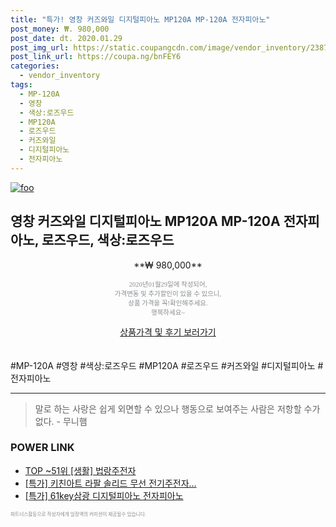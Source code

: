 ```yaml
--- 
title: "특가! 영창 커즈와일 디지털피아노 MP120A MP-120A 전자피아노" 
post_money: ₩. 980,000 
post_date: dt. 2020.01.29 
post_img_url: https://static.coupangcdn.com/image/vendor_inventory/2387/487c086d9fcd3d5c03649cd059a061b32c077114ea9b3f82b4dbac0c47f4.jpg 
post_link_url: https://coupa.ng/bnFEY6 
categories: 
  - vendor_inventory 
tags: 
  - MP-120A 
  - 영창 
  - 색상:로즈우드 
  - MP120A 
  - 로즈우드 
  - 커즈와일 
  - 디지털피아노 
  - 전자피아노 
--- 
```

[![foo](https://static.coupangcdn.com/image/vendor_inventory/2387/487c086d9fcd3d5c03649cd059a061b32c077114ea9b3f82b4dbac0c47f4.jpg)](https://coupa.ng/bnFEY6) 

## 영창 커즈와일 디지털피아노 MP120A MP-120A 전자피아노, 로즈우드, 색상:로즈우드 
<p style="text-align: center;">**₩ 980,000**</p> 
<p style="text-align: center;"><span style="color: #898c8f; font-family: Georgia,Times,serif; font-size: 0.75em;">2020년01월29일에 작성되어, <br>가격변동 및 추가할인이 있을 수 있으니,<br> 상품 가격을 꼭!확인해주세요.<br>행복하세요~</span> 
</p>	 
<div markdown="0" style="text-align: center;"><a href="https://coupa.ng/bnFEY6" class="btn btn--success">상품가격 및 후기 보러가기</a></div> 
<br><br> 
  #MP-120A #영창 #색상:로즈우드 #MP120A #로즈우드 #커즈와일 #디지털피아노 #전자피아노 
<hr> 

> 말로 하는 사랑은 쉽게 외면할 수 있으나 행동으로 보여주는 사람은 저항할 수가 없다. - 무니햄 


### POWER LINK

* <a href="https://blog.naver.com/fasyy4321/221783646426" target="_blank"> TOP ~51위 [생활] 법랑주전자</a>
* <a href="https://blog.naver.com/santokki14/221789874954" target="_blank">[특가] 키친아트 라팔 솔리드 무선 전기주전자...</a>
* <a href="https://blog.naver.com/sakai111/221789375906" target="_blank">[특가] 61key삼광 디지털피아노 전자피아노</a>

<span style="color: #898c8f; font-family: Georgia,Times,serif; font-size: 0.55em;">파트너스활동으로 작성자에게 일정액의 커미션이 제공될수 있습니다.</span> 
